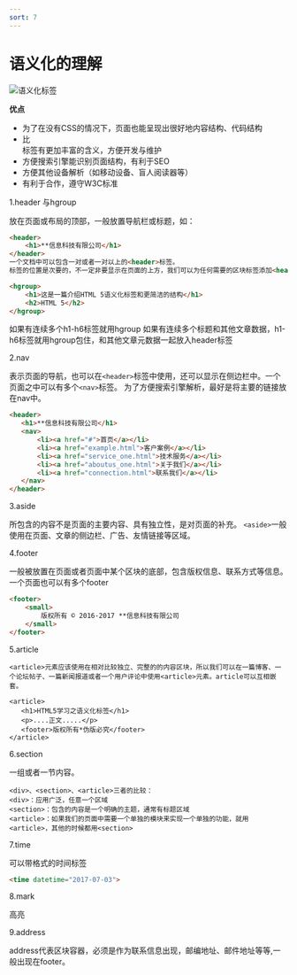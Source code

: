 ```yaml
---
sort: 7
---
```


# 语义化的理解

![语义化标签](https://upload-images.jianshu.io/upload_images/15827882-4057d561069e7a15.png?imageMogr2/auto-orient/strip|imageView2/2/w/484/format/webp)

**优点**

- 为了在没有CSS的情况下，页面也能呈现出很好地内容结构、代码结构
- 比<div>标签有更加丰富的含义，方便开发与维护
- 方便搜索引擎能识别页面结构，有利于SEO
- 方便其他设备解析（如移动设备、盲人阅读器等）
- 有利于合作，遵守W3C标准


1.header 与hgroup

放在页面或布局的顶部，一般放置导航栏或标题，如：

```html
<header>
    <h1>**信息科技有限公司</h1>
</header>
一个文档中可以包含一对或者一对以上的<header>标签。
标签的位置是次要的，不一定非要显示在页面的上方，我们可以为任何需要的区块标签添加<header>元素，例如下面将要讲解的<article>、<section>等标签。

<hgroup>
    <h1>这是一篇介绍HTML 5语义化标签和更简洁的结构</h1>
    <h2>HTML 5</h2>
</hgroup>
```
如果有连续多个h1-h6标签就用hgroup
如果有连续多个标题和其他文章数据，h1-h6标签就用hgroup包住，和其他文章元数据一起放入header标签

2.nav

表示页面的导航，也可以在`<header>`标签中使用，还可以显示在侧边栏中。一个页面之中可以有多个`<nav>`标签。
为了方便搜索引擎解析，最好是将主要的链接放在nav中。

```html
<header>
   <h1>**信息科技有限公司</h1>
   <nav>
       <li><a href="#">首页</a></li>
       <li><a href="example.html">客户案例</a></li>
       <li><a href="service_one.html">技术服务</a></li>          
       <li><a href="aboutus_one.html">关于我们</a></li>
       <li><a href="connection.html">联系我们</a></li>
   </nav>
</header>
```

3.aside

所包含的内容不是页面的主要内容、具有独立性，是对页面的补充。
`<aside>`一般使用在页面、文章的侧边栏、广告、友情链接等区域。

4.footer

一般被放置在页面或者页面中某个区块的底部，包含版权信息、联系方式等信息。一个页面也可以有多个footer
```html
<footer>
    <small>
        版权所有 © 2016-2017 **信息科技有限公司
    </small>
</footer>
```


5.article

```text
<article>元素应该使用在相对比较独立、完整的的内容区块，所以我们可以在一篇博客、一个论坛帖子、一篇新闻报道或者一个用户评论中使用<article>元素。article可以互相嵌套。

<article>
   <h1>HTML5学习之语义化标签</h1>
   <p>....正文.....</p>
   <footer>版权所有*伪版必究</footer>
</article>
```
6.section

一组或者一节内容。

```text
<div>、<section>、<article>三者的比较：
<div>：应用广泛，任意一个区域
<section>：包含的内容是一个明确的主题，通常有标题区域
<article>：如果我们的页面中需要一个单独的模块来实现一个单独的功能，就用<article>，其他的时候都用<section>
```

7.time

可以带格式的时间标签
```html
<time datetime="2017-07-03">
```

8.mark

高亮

9.address

address代表区块容器，必须是作为联系信息出现，邮编地址、邮件地址等等,一般出现在footer。
